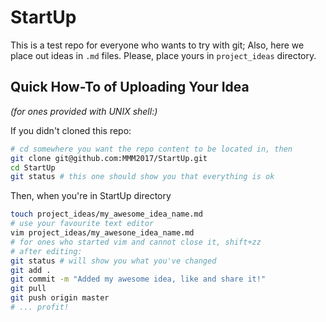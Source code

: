 # StartUp

This is a test repo for everyone who wants to try with git;
Also, here we place out ideas in `.md` files.
Please, place yours in `project_ideas` directory.

## Quick How-To of Uploading Your Idea

*(for ones provided with UNIX shell:)*

If you didn't cloned this repo:

```bash
# cd somewhere you want the repo content to be located in, then
git clone git@github.com:MMM2017/StartUp.git
cd StartUp
git status # this one should show you that everything is ok
```

Then, when you're in StartUp directory

```bash
touch project_ideas/my_awesome_idea_name.md
# use your favourite text editor
vim project_ideas/my_awesone_idea_name.md
# for ones who started vim and cannot close it, shift+zz
# after editing:
git status # will show you what you've changed
git add .
git commit -m "Added my awesome idea, like and share it!"
git pull
git push origin master
# ... profit!
```
